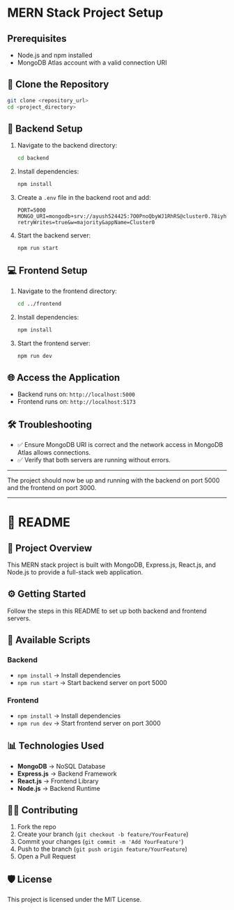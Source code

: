 # MERN Stack Project Setup

## Prerequisites
- Node.js and npm installed
- MongoDB Atlas account with a valid connection URI

## 📁 Clone the Repository
```bash
git clone <repository_url>
cd <project_directory>
```

## 🚀 Backend Setup
1. Navigate to the backend directory:
   ```bash
   cd backend
   ```

2. Install dependencies:
   ```bash
   npm install
   ```

3. Create a `.env` file in the backend root and add:
   ```env
   PORT=5000
   MONGO_URI=mongodb+srv://ayush524425:7O0PnoQbyWJ1RhRS@cluster0.78iyh.mongodb.net/?retryWrites=true&w=majority&appName=Cluster0
   ```

4. Start the backend server:
   ```bash
   npm run start
   ```

## 💻 Frontend Setup
1. Navigate to the frontend directory:
   ```bash
   cd ../frontend
   ```

2. Install dependencies:
   ```bash
   npm install
   ```

3. Start the frontend server:
   ```bash
   npm run dev
   ```

## 🌐 Access the Application
- Backend runs on: `http://localhost:5000`
- Frontend runs on: `http://localhost:5173`

## 🛠️ Troubleshooting
- ✅ Ensure MongoDB URI is correct and the network access in MongoDB Atlas allows connections.
- ✅ Verify that both servers are running without errors.

---

The project should now be up and running with the backend on port 5000 and the frontend on port 3000.

---

# 📄 README

## 📌 Project Overview
This MERN stack project is built with MongoDB, Express.js, React.js, and Node.js to provide a full-stack web application.

## ⚙️ Getting Started
Follow the steps in this README to set up both backend and frontend servers.

## 🧾 Available Scripts
### Backend
- `npm install` → Install dependencies
- `npm run start` → Start backend server on port 5000

### Frontend
- `npm install` → Install dependencies
- `npm run dev` → Start frontend server on port 3000

## 📊 Technologies Used
- **MongoDB** → NoSQL Database
- **Express.js** → Backend Framework
- **React.js** → Frontend Library
- **Node.js** → Backend Runtime

## 🧑‍💻 Contributing
1. Fork the repo
2. Create your branch (`git checkout -b feature/YourFeature`)
3. Commit your changes (`git commit -m 'Add YourFeature'`)
4. Push to the branch (`git push origin feature/YourFeature`)
5. Open a Pull Request

## 🛡️ License
This project is licensed under the MIT License.

